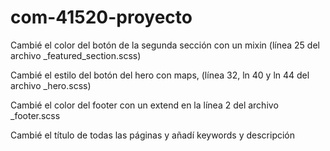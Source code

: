 # com-41520-proyecto

Cambié el color del botón de la segunda sección con un mixin (línea 25 del archivo _featured_section.scss)

Cambié el estilo del botón del hero con maps, (línea 32, ln 40 y ln 44 del archivo _hero.scss)

Cambié el color del footer con un extend en la línea 2 del archivo _footer.scss

Cambié el título de todas las páginas  y añadí keywords y descripción
